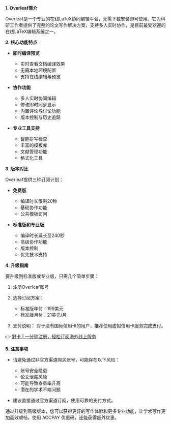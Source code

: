 **1. Overleaf简介**

Overleaf是一个专业的在线LaTeX协同编辑平台，无需下载安装即可使用。它为科研工作者提供了完整的论文写作解决方案，支持多人实时协作，是目前最受欢迎的在线LaTeX编辑系统之一。

**2. 核心功能特点**

* **即时编译预览**
  - 实时查看文档编译效果
  - 无需本地环境配置
  - 支持在线编辑与预览

* **协作功能**
  - 多人实时协同编辑
  - 修改即时同步显示
  - 内置评论与讨论功能
  - 版本控制与历史追踪

* **专业工具支持**
  - 智能拼写检查
  - 丰富的模板库
  - 文献管理功能
  - 格式化工具

**3. 版本对比**

Overleaf提供三种订阅计划：

* **免费版**
  - 编译时长限制20秒
  - 基础协作功能
  - 公共模板访问

* **标准版和专业版**
  - 编译时长延长至240秒
  - 高级协作功能
  - 版本控制
  - 优先技术支持

**4. 升级指南**

要升级到标准版或专业版，只需几个简单步骤：

1. 注册Overleaf账号
2. 选择订阅方案：
   - 标准版年付：199美元
   - 标准版月付：21美元/月

3. 支付说明：
   对于没有国际信用卡的用户，推荐使用虚拟信用卡服务完成支付。

👉 [野卡 | 一分钟注册，轻松订阅海外线上服务](https://bit.ly/bewildcard)

**5. 注意事项**

* 请避免通过非官方渠道购买账号，可能存在以下风险：
  - 账号安全隐患
  - 论文泄露风险
  - 可能导致查重率升高
  - 潜在的学术不端问题

* 建议直接通过官方渠道订阅，使用可靠的支付方式。

通过升级到高级版本，您可以获得更好的写作体验和更多专业功能，让学术写作更加高效顺畅。使用 ACCPAY 优惠码，还能获得额外优惠。